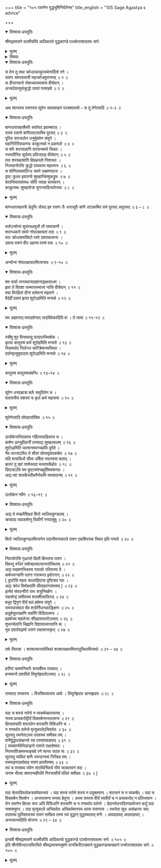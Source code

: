 +++
title = "१०५ रावणेन युद्धभूमिनिर्वर्तनम्"
title_english = "105 Sage Agastya s advice"

+++

<details open><summary>विश्वास-प्रस्तुतिः</summary>

श्रीमद्रामायणे वाल्मीकीये आदिकाव्ये युद्धकाण्डे पञ्चोत्तरशततमः सर्गः
</details>

<details><summary>मूलम्</summary>

श्रीमद्रामायणे वाल्मीकीये आदिकाव्ये युद्धकाण्डे पञ्चोत्तरशततमः सर्गः
</details>

<details><summary>विषयाः</summary>

रामेणरावणंप्रति सीताहरणरूपकुकर्मानुव्याहरणेनगर्हणपूर्वकं बाणगणाभिवर्षणम् ॥ १ ॥ रामबाणगणाभिघातनिर्विण्णतया कर्तव्यमूढेसतिरावणे तत्सारथिना रणाङ्गणादन्यतोरथाप -वाहनम् ॥ २ ॥

</details>

<details open><summary>विश्वास-प्रस्तुतिः</summary>

स तेन तु तथा क्रोधात्काकुत्स्थेनार्दितो रणे ।  
रावणः समरश्लाघी महाक्रोधमुपागमत् ॥ १ ॥  
स दीप्तनयनो रोषाच्चापमायम्य वीर्यवान् ।  
अभ्यर्दयत्सुसंक्रुद्धो राघवं परमाहवे ॥ २ ॥
</details>

<details><summary>मूलम्</summary>

स तेन तु तथा क्रोधात्काकुत्स्थेनार्दितो रणे ।  
रावणः समरश्लाघी महाक्रोधमुपागमत् ॥ १ ॥  
स दीप्तनयनो रोषाच्चापमायम्य वीर्यवान् ।  
अभ्यर्दयत्सुसंक्रुद्धो राघवं परमाहवे ॥ २ ॥
</details>

अथ श्रान्तस्य रावणस्य सूतेन रथापवाहनं पञ्चशततमे – स तु तेनेत्यादि ॥ १-२ ॥

<details open><summary>विश्वास-प्रस्तुतिः</summary>

बाणधारासहस्रैस्तैः सतोयद इवाम्बरात् ।  
राघवं रावणो बाणैस्तटाकमिव पूरयत् ॥ ३ ॥  
पूरितः शरजालेन धनुर्मुक्तेन संयुगे ।  
महागिरिरिवाकम्प्यः काकुत्स्थो न प्रकम्पते ॥ ४ ॥  
स शरैः शरजालानि वारयन्समरे स्थितः ।  
गभस्तीनिव सूर्यस्य प्रतिजग्राह वीर्यवान् ॥ ५ ॥  
ततः शरसहस्राणि क्षिप्रहस्तो निशाचरः ।  
निजघानोरसि क्रुद्धो राघवस्य महात्मनः ॥ ६ ॥  
स शोणितसमादिग्धः समरे लक्ष्मणाग्रजः ।  
दृष्टः फुल्ल इवारण्ये सुमहान्किंशुकद्रुमः ॥ ७ ॥  
शराभिघातसंरब्धः सोपि जग्राह सायकान् ।  
काकुत्स्थः सुमहातेजा युगान्तादित्यतेजसः ॥ ८ ॥
</details>

<details><summary>मूलम्</summary>

बाणधारासहस्रैस्तैः सतोयद इवाम्बरात् ।  
राघवं रावणो बाणैस्तटाकमिव पूरयत् ॥ ३ ॥  
पूरितः शरजालेन धनुर्मुक्तेन संयुगे ।  
महागिरिरिवाकम्प्यः काकुत्स्थो न प्रकम्पते ॥ ४ ॥  
स शरैः शरजालानि वारयन्समरे स्थितः ।  
गभस्तीनिव सूर्यस्य प्रतिजग्राह वीर्यवान् ॥ ५ ॥  
ततः शरसहस्राणि क्षिप्रहस्तो निशाचरः ।  
निजघानोरसि क्रुद्धो राघवस्य महात्मनः ॥ ६ ॥  
स शोणितसमादिग्धः समरे लक्ष्मणाग्रजः ।  
दृष्टः फुल्ल इवारण्ये सुमहान्किंशुकद्रुमः ॥ ७ ॥  
शराभिघातसंरब्धः सोपि जग्राह सायकान् ।  
काकुत्स्थः सुमहातेजा युगान्तादित्यतेजसः ॥ ८ ॥
</details>

बाणधारासहस्त्रैः हेतुभिः तोयद इव रावणः तैः धाराभूतैः बाणैः तटाकमिव रामं पूरयत् अपूरयत् ॥ ३ – ८ ॥

<details open><summary>विश्वास-प्रस्तुतिः</summary>

ततोऽन्योन्यं सुसंरब्धावुभौ तौ रामरावणौ ।  
शरान्धकारे समरे नोपालक्षयतां तदा ॥ ९ ॥  
ततः क्रोधसमाविष्टो रामो दशरथात्मजः ।  
उवाच रावणं वीरः प्रहस्य परुषं वचः ॥ १० ॥
</details>

<details><summary>मूलम्</summary>

ततोऽन्योन्यं सुसंरब्धावुभौ तौ रामरावणौ ।  
शरान्धकारे समरे नोपालक्षयतां तदा ॥ ९ ॥  
ततः क्रोधसमाविष्टो रामो दशरथात्मजः ।  
उवाच रावणं वीरः प्रहस्य परुषं वचः ॥ १० ॥
</details>

अन्योन्यं नोपालक्षयतामित्यन्वयः ॥ ९-१० ॥

<details open><summary>विश्वास-प्रस्तुतिः</summary>

मम भार्या जनस्थानादज्ञानाद्राक्षसाधम ।  
हृता ते विवशा यस्मात्तस्मात्त्वं नासि वीर्यवान् ॥ ११ ॥  
मया विरहितां दीनां वर्तमानां महावने ।  
वैदेहीं प्रसभं हृत्वा शूरोऽहमिति मन्यसे ॥ १२ ॥
</details>

<details><summary>मूलम्</summary>

मम भार्या जनस्थानादज्ञानाद्राक्षसाधम ।  
हृता ते विवशा यस्मात्तस्मात्त्वं नासि वीर्यवान् ॥ ११ ॥  
मया विरहितां दीनां वर्तमानां महावने ।  
वैदेहीं प्रसभं हृत्वा शूरोऽहमिति मन्यसे ॥ १२ ॥
</details>

मम अज्ञानात् ममादर्शनात् त्वदविवेकादिति वा । ते त्वया ॥ ११-१२ ॥

<details open><summary>विश्वास-प्रस्तुतिः</summary>

स्त्रीषु शूर विनाथासु परदाराभिमर्शक ।  
कृत्वा कापुरुषं कर्म शूरोहमिति मन्यसे ॥ १३ ॥  
भिन्नमर्याद निर्लज्ज चारित्रेष्वनवस्थित ।  
दर्पान्मृत्युमुपादाय शूरोऽहमिति मन्यसे ॥ १४ ॥
</details>

<details><summary>मूलम्</summary>

स्त्रीषु शूर विनाथासु परदाराभिमर्शक ।  
कृत्वा कापुरुषं कर्म शूरोहमिति मन्यसे ॥ १३ ॥  
भिन्नमर्याद निर्लज्ज चारित्रेष्वनवस्थित ।  
दर्पान्मृत्युमुपादाय शूरोऽहमिति मन्यसे ॥ १४ ॥
</details>

कापुरुष कापुरुषसंबन्धि ॥ १३–१४ ॥

<details open><summary>विश्वास-प्रस्तुतिः</summary>

शूरेण धनदभ्रात्रा बलैः समुदितेन च ।  
श्लाघनीयं यशस्यं च कृतं कर्म महत्वया ॥ १५ ॥
</details>

<details><summary>मूलम्</summary>

शूरेण धनदभ्रात्रा बलैः समुदितेन च ।  
श्लाघनीयं यशस्यं च कृतं कर्म महत्वया ॥ १५ ॥
</details>

शूरेणेत्यादि सोपहासोक्तिः ॥ १५ ॥

<details open><summary>विश्वास-प्रस्तुतिः</summary>

उत्सेकेनाभिपन्नस्य गर्हितस्याहितस्य च ।  
कर्मणः प्राप्नुहीदानीं तस्याद्य सुमहत्फलम् ॥ १६ ॥  
शूरोऽहमिति चात्मानमवगच्छसि दुर्मते ।  
नैव लज्जाऽस्ति ते सीतां चोरवद्व्यपकर्षतः ॥ १७ ॥  
यदि मत्सन्निधौ सीता धर्षिता स्यात्त्वया बलात् ।  
भ्रातरं तु खरं पश्येस्तदा मत्सायकैर्हतः ॥ १८ ॥  
दिष्ट्याऽसि मम दुष्टात्मंश्चक्षुर्विषयमागतः ।  
अद्य त्वां सायकैस्तीक्ष्णैर्नयामि यमसादनम् ॥ १९ ॥
</details>

<details><summary>मूलम्</summary>

उत्सेकेनाभिपन्नस्य गर्हितस्याहितस्य च ।  
कर्मणः प्राप्नुहीदानीं तस्याद्य सुमहत्फलम् ॥ १६ ॥  
शूरोऽहमिति चात्मानमवगच्छसि दुर्मते ।  
नैव लज्जाऽस्ति ते सीतां चोरवद्व्यपकर्षतः ॥ १७ ॥  
यदि मत्सन्निधौ सीता धर्षिता स्यात्त्वया बलात् ।  
भ्रातरं तु खरं पश्येस्तदा मत्सायकैर्हतः ॥ १८ ॥  
दिष्ट्याऽसि मम दुष्टात्मंश्चक्षुर्विषयमागतः ।  
अद्य त्वां सायकैस्तीक्ष्णैर्नयामि यमसादनम् ॥ १९ ॥
</details>

उत्सेकेन गर्वेण ॥ १६–१९ ॥

<details open><summary>विश्वास-प्रस्तुतिः</summary>

अद्य ते मच्छरैश्छिन्नं शिरो ज्वलितकुण्डलम् ।  
क्रव्यादा व्यपकर्षन्तु विकीर्णं रणपांसुषु ॥ २० ॥
</details>

<details><summary>मूलम्</summary>

अद्य ते मच्छरैश्छिन्नं शिरो ज्वलितकुण्डलम् ।  
क्रव्यादा व्यपकर्षन्तु विकीर्णं रणपांसुषु ॥ २० ॥
</details>

शिरो ज्वलितकुण्डलमित्यनेन तदानीमन्तकाले रावण एकशिरस्क स्थित इति गम्यते ॥ २० ॥

<details open><summary>विश्वास-प्रस्तुतिः</summary>

निपत्योरसि गृध्रास्ते क्षितौ क्षिप्तस्य रावण ।  
पिबन्तु रुधिरं तर्षाच्छरशल्यान्तरोत्थितम् ॥ २१ ॥  
अद्य मद्बाणभिन्नस्य गतासोः पतितस्य ते ।  
कर्षन्त्वन्त्राणि पतगा गरुत्मन्त इवोरगान् ॥ २२ ॥  
\[ दुष्टोसि महतः कालाद्दिष्ट्या दृष्टिपथं गतः ।  
अद्य क्रोधं विमोक्ष्यामि सीताहरणसंभवम् \] ॥ २३ ॥  
इत्येवं संवदन्वीरो रामः शत्रुनिबर्हणः ।  
राक्षसेन्द्रं समीपस्थं शरवर्षैरवाकिरत् ॥ २४ ॥  
बभूव द्विगुणं वीर्यं बलं हर्षश्च संयुगे ।  
रामस्यास्रवलं चैव शत्रोर्निधनकाङ्क्षिणः ॥ २५ ॥  
प्रादुर्बभूवरखाणि सर्वाणि विदितात्मनः ।  
प्रहर्षाच्च महातेजाः शीघ्रहस्ततरोऽभवत् ॥ २६ ॥  
शुभान्येतानि चिह्नानि विज्ञायात्मगतानि सः ।  
भूय एवार्दयद्रामो रावणं राक्षसान्तकृत् ॥ २७ ॥
</details>

<details><summary>मूलम्</summary>

निपत्योरसि गृध्रास्ते क्षितौ क्षिप्तस्य रावण ।  
पिबन्तु रुधिरं तर्षाच्छरशल्यान्तरोत्थितम् ॥ २१ ॥  
अद्य मद्बाणभिन्नस्य गतासोः पतितस्य ते ।  
कर्षन्त्वन्त्राणि पतगा गरुत्मन्त इवोरगान् ॥ २२ ॥  
\[ दुष्टोसि महतः कालाद्दिष्ट्या दृष्टिपथं गतः ।  
अद्य क्रोधं विमोक्ष्यामि सीताहरणसंभवम् \] ॥ २३ ॥  
इत्येवं संवदन्वीरो रामः शत्रुनिबर्हणः ।  
राक्षसेन्द्रं समीपस्थं शरवर्षैरवाकिरत् ॥ २४ ॥  
बभूव द्विगुणं वीर्यं बलं हर्षश्च संयुगे ।  
रामस्यास्रवलं चैव शत्रोर्निधनकाङ्क्षिणः ॥ २५ ॥  
प्रादुर्बभूवरखाणि सर्वाणि विदितात्मनः ।  
प्रहर्षाच्च महातेजाः शीघ्रहस्ततरोऽभवत् ॥ २६ ॥  
शुभान्येतानि चिह्नानि विज्ञायात्मगतानि सः ।  
भूय एवार्दयद्रामो रावणं राक्षसान्तकृत् ॥ २७ ॥
</details>

तर्षः पिपासा । शरशल्यान्तरोत्थितं शरशल्यक्षतविवरादुत्थितमित्यर्थः ॥ २१ – २७ ॥

<details open><summary>विश्वास-प्रस्तुतिः</summary>

हरीणां चाश्मनिकरैः शरवर्षैश्च राघवात् ।  
हन्यमानो दशग्रीवो विघूर्णहृदयोऽभवत् ॥ २८ ॥
</details>

<details><summary>मूलम्</summary>

हरीणां चाश्मनिकरैः शरवर्षैश्च राघवात् ।  
हन्यमानो दशग्रीवो विघूर्णहृदयोऽभवत् ॥ २८ ॥
</details>

राघवात् राघवस्य । विभक्तिव्यत्यय आर्षः । विघूर्णहृदयः भ्रान्तहृदयः ॥ २८ ॥

<details open><summary>विश्वास-प्रस्तुतिः</summary>

यदा च शस्त्रं नारेभे न व्यकर्षच्छरासनम् ।  
नास्य प्रत्यकरोद्वीर्यं विक्लबेनान्तरात्मना ॥ २९ ॥  
क्षिप्ताश्चापि शरास्तेन शस्त्राणि विविधानि च ।  
न रणार्थाय वर्तन्ते मृत्युकालेऽभिवर्ततः ॥ ३० ॥  
सूतस्तु रथनेताऽस्य तदवस्थं समीक्ष्य तम् ।  
शनैर्युद्धादसंभ्रान्तो रथं तस्यापवाहयत् ॥ ३१ ॥  
\[ रामबाणविभिन्नाङ्गो रावणो राक्षसेश्वरः ।  
निरस्तविक्रमस्सङ्ख्ये रणे श्रान्तः पपात सः ॥ ३२ ॥  
सुतस्तु व्यथितं बाणैः स्यन्दनस्थं निरीक्ष्य तम् ।  
तस्माद्रणादथोवाह रावणं हतपौरुषम् ॥ ३३ ॥  
रथं च तस्याथ जवेन सारथिर्निवार्य भीमं जलदस्वनं तदा ।  
जगाम भीत्या समरान्महीपतिं निरस्तवीर्यं पतितं समीक्ष्य ॥ ३४ ॥ \]
</details>

<details><summary>मूलम्</summary>

यदा च शस्त्रं नारेभे न व्यकर्षच्छरासनम् ।  
नास्य प्रत्यकरोद्वीर्यं विक्लबेनान्तरात्मना ॥ २९ ॥  
क्षिप्ताश्चापि शरास्तेन शस्त्राणि विविधानि च ।  
न रणार्थाय वर्तन्ते मृत्युकालेऽभिवर्ततः ॥ ३० ॥  
सूतस्तु रथनेताऽस्य तदवस्थं समीक्ष्य तम् ।  
शनैर्युद्धादसंभ्रान्तो रथं तस्यापवाहयत् ॥ ३१ ॥  
\[ रामबाणविभिन्नाङ्गो रावणो राक्षसेश्वरः ।  
निरस्तविक्रमस्सङ्ख्ये रणे श्रान्तः पपात सः ॥ ३२ ॥  
सुतस्तु व्यथितं बाणैः स्यन्दनस्थं निरीक्ष्य तम् ।  
तस्माद्रणादथोवाह रावणं हतपौरुषम् ॥ ३३ ॥  
रथं च तस्याथ जवेन सारथिर्निवार्य भीमं जलदस्वनं तदा ।  
जगाम भीत्या समरान्महीपतिं निरस्तवीर्यं पतितं समीक्ष्य ॥ ३४ ॥ \]
</details>

यदा चेत्यादिश्लोकत्रयमेकान्वयं । यदा शस्त्रं नारेभे शस्त्रं न प्रयुक्तवान् । शरासनं च न व्यकर्षत् । यदा च विक्लबेन विवशेन । अन्तरात्मना मनसा हेतुना । अस्य रामस्य वीर्यं स्ववीर्यं च न प्रत्यकरोत् न प्रतिजघान । तेन रावणेन क्षिप्ताः शरा अपि विविधानि शस्त्राणि च न रणार्थाय वर्तन्ते । छेदनभेदनादिरणप्रयोजनं कर्तुं यदा नाशक्नुवन् । तदा मृत्युकाले अभिवर्ततः अभिवर्तमानस्य अस्य रावणस्य । रथनेता सूतः असंभ्रान्तः सत् तदवस्थं पूर्वोक्तावस्थं रावणं समीक्ष्य तस्य रथं युद्धान् युद्धस्थलात् शनैः । अपवाहयत् अपावाहयत् । अन्यत्रानयदिति योजना ॥ २९ – ३४ ॥

<details open><summary>विश्वास-प्रस्तुतिः</summary>

इत्यार्षे श्रीमद्रामायणे वाल्मीकीये आदिकाव्ये युद्धकाण्डे पञ्चोत्तरशततमः सर्गः ॥ १०५ ॥  
इति श्रीगोविन्दराजविरचिते श्रीमद्रामायणभूषणे रत्नकिरीटाख्याने युद्धकाण्डव्याख्याने पभ्वोत्तरशततमः सर्गः ॥ १०५ ॥
</details>

<details><summary>मूलम्</summary>

इत्यार्षे श्रीमद्रामायणे वाल्मीकीये आदिकाव्ये युद्धकाण्डे पञ्चोत्तरशततमः सर्गः ॥ १०५ ॥  
इति श्रीगोविन्दराजविरचिते श्रीमद्रामायणभूषणे रत्नकिरीटाख्याने युद्धकाण्डव्याख्याने पभ्वोत्तरशततमः सर्गः ॥ १०५ ॥
</details>

